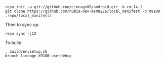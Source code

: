     repo init -u git://github.com/LineageOS/android.git -b cm-14.1
    git clone https://github.com/nubia-dev-msm8226/local_manifest -b X9180 .repo/local_manifests

Then to sync up:

    repo sync -j12

To build:

    . build/envsetup.sh
    brunch lineage_X9180-userdebug
